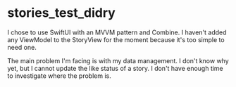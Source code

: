 # stories_test_didry

I chose to use SwiftUI with an MVVM pattern and Combine. I haven't added any ViewModel to the StoryView for the moment because it's too simple to need one.

The main problem I'm facing is with my data management. I don't know why yet, but I cannot update the like status of a story. I don't have enough time to investigate where the problem is.
